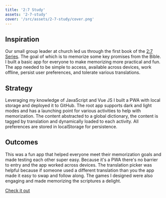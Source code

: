 ```yaml
---
title: '2:7 Study'
assets: '2-7-study'
cover: '/src/assets/2-7-study/cover.png'
---
```


## Inspiration

Our small group leader at church led us through the first book of the <a href="https://www.navigators.org/resource/the-27-series/" target="_blank">2:7 Series</a>. The goal of which is to memorize some key promises from the Bible. I built a basic app for everyone to make memorizing more practical and fun. The app needed to be simple to access, available across devices, work offline, persist user preferences, and tolerate various translations.

## Strategy

Leveraging my knowledge of JavaScript and Vue JS I built a PWA with local storage and deployed it to GitHub. The root app supports dark and light modes and has a launching point for various activities to help with memorization. The content abstracted to a global dictionary, the content is tagged by translation and dynamically loaded to each activity. All preferences are stored in localStorage for persistence.

## Outcomes

This was a fun app that helped everyone meet their memorization goals and made testing each other super easy. Because it's a PWA there's no barrier to entry and the app worked across devices. The translation picker was helpful because if someone used a different translation than you the app made it easy to swap and follow along. The games I designed were also engaging and made memorizing the scriptures a delight.

<a href="https://brendanbax.github.io/27_study/" target="_blank">Check it out</a>
